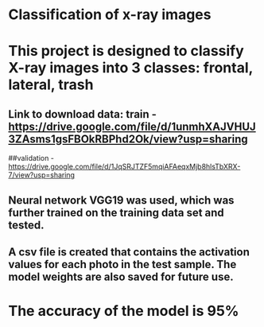 # Classification of x-ray images

# This project is designed to classify X-ray images into 3 classes: frontal, lateral, trash
## Link to download data: train - https://drive.google.com/file/d/1unmhXAJVHUJ3ZAsms1gsFBOkRBPhd2Ok/view?usp=sharing  
##validation - https://drive.google.com/file/d/1JqSRJTZF5mqiAFAeqxMjb8hlsTbXRX-7/view?usp=sharing
                      
## Neural network VGG19 was used, which was further trained on the training data set and tested.

## A csv file is created that contains the activation values ​​for each photo in the test sample. The model weights are also saved for future use.

# The accuracy of the model is 95%
